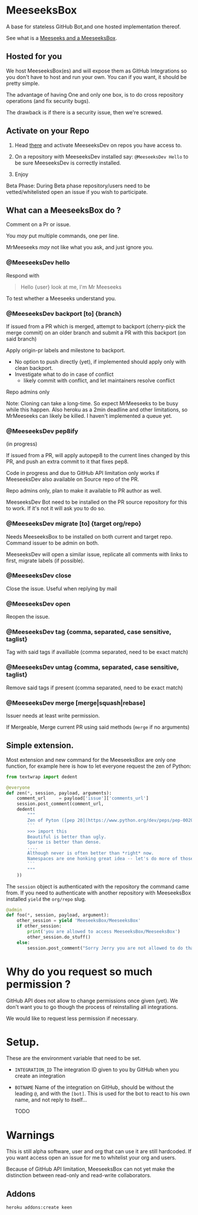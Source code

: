 # MeeseeksBox

A base for stateless GitHub Bot,and one hosted implementation thereof.

See what is a [Meeseeks and a MeeseeksBox](https://www.youtube.com/watch?v=qUYvIAP3qQk).

## Hosted for you

We host MeeseeksBox(es) and will expose them as GitHub Integrations so you don't
have to host and run your own. You can if you want, it should be pretty
simple. 

The advantage of having One and only one box, is to do cross repository
operations (and fix security bugs). 

The drawback is if there is a security issue, then we're screwed.

## Activate on your Repo 

1) Head [there](https://github.com/integration/meeseeksdev/) and activate
MeeseeksDev on repos you have access to. 

2) On a repository with MeeseeksDev installed say: `@MeeseeksDev Hello` to be
sure MeeseeksDev is correctly installed.

3) Enjoy

Beta Phase: During Beta phase repository/users need to be vetted/whitelisted
open an issue if you wish to participate. 

## What can a MeeseeksBox do ?

Comment on a Pr or issue.

You _may_ put multiple commands, one per line. 

MrMeeseeks _may_ not like what you ask, and just ignore you. 

### @MeeseeksDev hello

Respond with

> Hello {user} look at me, I'm Mr Meeseeks

To test whether a Meeseeks understand you.

### @MeeseeksDev backport [to] {branch}

If issued from a  PR which is merged, attempt to backport (cherry-pick the
merge commit) on an older branch and submit a PR with this backport (on said branch)

Apply origin-pr labels and milestone to backport. 

- No option to push directly (yet), if implemented should apply only with clean backport. 
- Investigate what to do in case of conflict
    - likely commit with conflict, and let maintainers resolve conflict

Repo admins only

Note: Cloning can take a long-time. So expect MrMeeseeks to be busy while this
happen. Also heroku as a 2min deadline and other limitations, so MrMeeseeks can
likely be killed. I haven't implemented a queue yet. 

### @MeeseeksDev pep8ify

(in progress)

If issued from a PR, will apply autopep8 to the current lines changed by this
PR, and push an extra commit to it that fixes pep8. 

Code in progress and due to GitHub API limitation only works if MeeseeksDev
also available on Source repo of the PR. 

Repo admins only, plan to make it available to PR author as well. 

MeeseeksDev Bot need to be installed on the PR source repository for this to work.
If it's not it will ask you to do so. 

### @MeeseeksDev migrate [to] {target org/repo}

Needs MeeseeksBox to be installed on both current and target repo. Command
issuer to be admin on both. 

MeeseeksDev will open a similar issue, replicate all comments with links to
first, migrate labels (if possible). 


### @MeeseeksDev close

Close the issue. Useful when replying by mail

### @MeeseeksDev open

Reopen the issue.

### @MeeseeksDev tag {comma, separated, case sensitive, taglist}

Tag with said tags if availlable (comma separated, need to be exact match)

### @MeeseeksDev untag {comma, separated, case sensitive, taglist}

Remove said tags if present (comma separated, need to be exact match)

### @MeeseeksDev merge [merge|squash|rebase]

Issuer needs at least write permission. 

If Mergeable, Merge current PR using said methods (`merge` if no arguments)


## Simple extension.

Most extension and new command for the MeeseeksBox are only one function, for
example here is how to let everyone request the zen of Python:

```python
from textwrap import dedent

@everyone
def zen(*, session, payload, arguments):
    comment_url     = payload['issue']['comments_url']
    session.post_comment(comment_url,
    dedent(
        """
        Zen of Pyton ([pep 20](https://www.python.org/dev/peps/pep-0020/))
        ```
        >>> import this
        Beautiful is better than ugly.
        Sparse is better than dense.
        ....
        Although never is often better than *right* now.
        Namespaces are one honking great idea -- let's do more of those!
        ```
        """
    ))
```

The `session` object is authenticated with the repository the command came from.
If you need to authenticate with another repository with MeeseeksBox installed `yield` the `org/repo` slug.

```python
@admin
def foo(*, session, payload, argument):
    other_session = yield 'MeeseeksBox/MeeseeksBox'
    if other_session:
        print('you are allowed to access MeeseeksBox/MeeseeksBox')
        other_session.do_stuff()
    else:
        session.post_comment("Sorry Jerry you are not allowed to do that.")
```


# Why do you request so much permission ?

GitHub API does not allow to change permissions once given (yet). We don't want
you to go though the process of reinstalling all integrations.

We would like to request less permission if necessary. 


# Setup.

These are the environment variable that need to be set.

 - `INTEGRATION_ID` The integration ID given to you by GitHub when you create
   an integration
 - `BOTNAME` Name of the integration on GitHub, should be without the leading
   `@`, and with the `[bot]`. This is used for the bot to react to his own name, and not reply to itself...

   TODO

# Warnings

This is still alpha software, user and org that can use it are still hardcoded.
If you want access open an issue for me to whitelist your org and users.

Because of GitHub API limitation, MeeseeksBox can not yet make the distinction
between read-only and read-write collaborators.

## Addons

```
heroku addons:create keen
```
